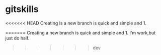 # gitskills
<<<<<<< HEAD
Creating is a new branch is quick and simple and 1.

=======
Creating a new branch is quick and simple and 1.
I'm work,but just do half.
>>>>>>> dev
